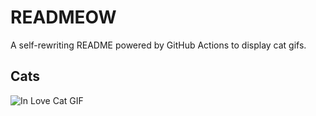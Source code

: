 # READMEOW

A self-rewriting README powered by GitHub Actions to display cat gifs.

## Cats

![In Love Cat GIF](https://media0.giphy.com/media/MDJ9IbxxvDUQM/200.gif?cid=9acd02da13h1xok2x51qhvycu6t5tp7syn1fdezjz1pgkw7k&ep=v1_gifs_search&rid=200.gif&ct=g)
